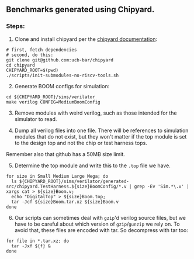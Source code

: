 ## Benchmarks generated using Chipyard. ##

### Steps: ###

1. Clone and install chipyard per the [chipyard documentation](https://chipyard.readthedocs.io/en/latest/Chipyard-Basics/Initial-Repo-Setup.html):

```
# first, fetch dependencies
# second, do this:
git clone git@github.com:ucb-bar/chipyard
cd chipyard
CHIPYARD_ROOT=$(pwd)
./scripts/init-submodules-no-riscv-tools.sh
```

2. Generate BOOM configs for simulation:

```
cd ${CHIPYARD_ROOT}/sims/verilator
make verilog CONFIG=MediumBoomConfig
```

3. Remove modules with weird verilog, such as those intended for the simulator to read.

4. Dump all verilog files into one file. There will be references to simulation modules that do not exist, but they won't matter if the top module is set to the design top and not the chip or test harness tops.

Remember also that github has a 50MB size limit.

5. Determine the top module and write this to the `.top` file we have.

```
for size in Small Medium Large Mega; do
  ls ${CHIPYARD_ROOT}/sims/verilator/generated-src/chipyard.TestHarness.${size}BoomConfig/*.v | grep -Ev 'Sim.*\.v' | xargs cat > ${size}Boom.v;
  echo "DigitalTop" > ${size}Boom.top;
  tar -Jcf ${size}Boom.tar.xz ${size}Boom.v
done
```

6. Our scripts can sometimes deal with `gzip`'d verilog source files, but we have to be careful about which version of `gzip`/`gunzip` we rely on. To avoid that, these files are encoded with tar. So decompress with tar too:

```
for file in *.tar.xz; do
  tar -Jxf ${f} &
done
